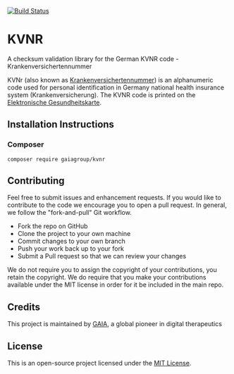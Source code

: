 [![Build Status](https://travis-ci.com/gaiagroup/kvnr.svg?branch=master)](https://travis-ci.com/gaiagroup/kvnr)


# KVNR
A checksum validation library for the German KVNR code - Krankenversichertennummer

KVNr (also known as [Krankenversichertennummer](https://de.wikipedia.org/wiki/Krankenversichertennummer)) is an 
alphanumeric code used for personal identification in Germany national health insurance system (Krankenversicherung). 
The KVNR code is printed on the [Elektronische Gesundheitskarte](https://de.wikipedia.org/wiki/Elektronische_Gesundheitskarte).

## Installation Instructions
### Composer
```
composer require gaiagroup/kvnr
```

## Contributing
Feel free to submit issues and enhancement requests. If you would like to contribute to the code we encourage you to
open a pull request. In general, we follow the "fork-and-pull" Git workflow.
 - Fork the repo on GitHub
 - Clone the project to your own machine
 - Commit changes to your own branch
 - Push your work back up to your fork
 - Submit a Pull request so that we can review your changes

We do not require you to assign the copyright of your contributions, you retain the copyright. We do require that you
make your contributions available under the MIT license in order for it be included in the main repo.

## Credits
This project is maintained by [GAIA](https://gaia-group.com/), a global pioneer in digital therapeutics

## License
This is an open-source project licensed under the
[MIT License](https://github.com/gaiagroup/kvnr-validator/blob/master/LICENSE).
